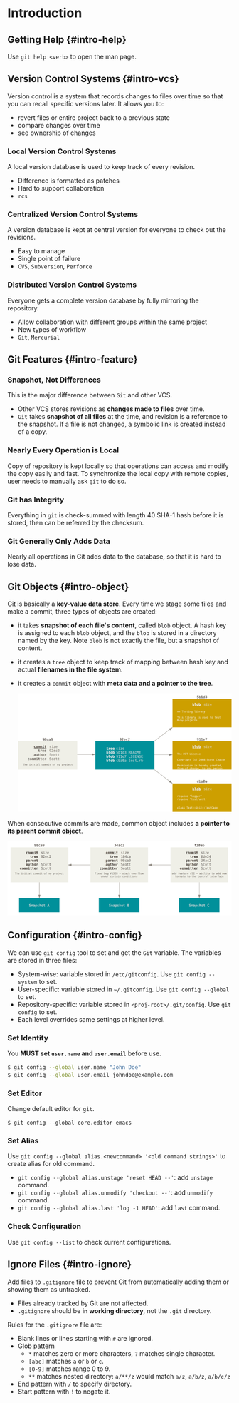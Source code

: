 # Introduction

## Getting Help {#intro-help}

Use `git help <verb>` to open the man page. 

## Version Control Systems {#intro-vcs}

Version control is a system that records changes to files over time so that you can recall specific versions later. It allows you to: 

- revert files or entire project back to a previous state
- compare changes over time
- see ownership of changes

### Local Version Control Systems

A local version database is used to keep track of every revision. 

- Difference is formatted as patches
- Hard to support collaboration
- `rcs`

### Centralized Version Control Systems

A version database is kept at central version for everyone to check out the revisions.

- Easy to manage
- Single point of failure
- `CVS`, `Subversion`, `Perforce`

### Distributed Version Control Systems

Everyone gets a complete version database by fully mirroring the repository. 

- Allow collaboration with different groups within the same project
- New types of workflow
- `Git`, `Mercurial` 

## Git Features {#intro-feature}

### Snapshot, Not Differences

This is the major difference between `Git` and other VCS. 

- Other VCS stores revisions as **changes made to files** over time. 
- `Git` takes **snapshot of all files** at the time, and revision is a reference to the snapshot. If a file is not changed, a symbolic link is created instead of a copy. 

### Nearly Every Operation is Local

Copy of repository is kept locally so that operations can access and modify the copy easily and fast. To synchronize the local copy with remote copies, user needs to manually ask `git` to do so. 

### Git has Integrity

Everything in `git` is check-summed with length 40 SHA-1 hash before it is stored, then can be referred by the checksum. 

### Git Generally Only Adds Data

Nearly all operations in Git adds data to the database, so that it is hard to lose data. 

## Git Objects {#intro-object}

Git is basically a **key-value data store**. Every time we stage some files and make a commit, three types of objects are created:

- it takes **snapshot of each file's content**, called `blob` object. A hash key is assigned to each `blob` object, and the `blob` is stored in a directory named by the key. Note `blob` is not exactly the file, but a snapshot of content. 

- it creates a `tree` object to keep track of mapping between hash key and actual **filenames in the file system**. 

- it creates a `commit` object with **meta data and a pointer to the tree**.

  ![A commit and its tree](./res/objects.png)

When consecutive commits are made, common object includes **a pointer to its parent commit object**. 

![Commits and their parents](./res/commit-objects.png)

## Configuration {#intro-config}

We can use `git config` tool to set and get the `Git` variable. The variables are stored in three files: 

- System-wise: variable stored in `/etc/gitconfig`. Use `git config --system` to set. 
- User-specific: variable stored in `~/.gitconfig`. Use `git config --global` to set.
- Repository-specific: variable stored in `<proj-root>/.git/config`. Use `git config` to set.
- Each level overrides same settings at higher level.

### Set Identity

You **MUST set `user.name` and `user.email`** before use.

```bash
$ git config --global user.name "John Doe"
$ git config --global user.email johndoe@example.com
```

### Set Editor

Change default editor for `git`.

```shell
$ git config --global core.editor emacs
```

### Set Alias

Use `git config --global alias.<newcommand> '<old command strings>'` to create alias for old command. 

- `git config --global alias.unstage 'reset HEAD --'`: add `unstage` command. 
- `git config --global alias.unmodify 'checkout --'`: add `unmodify` command.
- `git config --global alias.last 'log -1 HEAD'`: add `last` command.

### Check Configuration

Use `git config --list` to check current configurations. 

## Ignore Files {#intro-ignore}

Add files to `.gitignore` file to prevent Git from automatically adding them or showing them as untracked. 

- Files already tracked by Git are not affected. 
- `.gitignore` should be **in working directory**, not the `.git` directory. 

Rules for the `.gitignore` file are: 

- Blank lines or lines starting with `#` are ignored.
- Glob pattern
  - `*` matches zero or more characters, `?` matches single character. 
  - `[abc]` matches `a` or `b` or `c`.
  - `[0-9]` matches range 0 to 9.
  - `**` matches nested directory: `a/**/z` would match `a/z`, `a/b/z`, `a/b/c/z`
- End pattern with `/` to specify directory.
- Start pattern with `!` to negate it. 
